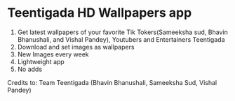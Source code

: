 # Teentigada HD Wallpapers app



1. Get latest wallpapers of your favorite Tik Tokers(Sameeksha sud, Bhavin Bhanushali, and Vishal Pandey), Youtubers and Entertainers Teentigada
2. Download and set images as wallpapers
3. New Images every week
4. Lightweight app
5. No adds

Credits to: Team Teentigada (Bhavin Bhanushali, Sameeksha Sud, Vishal Pandey)
